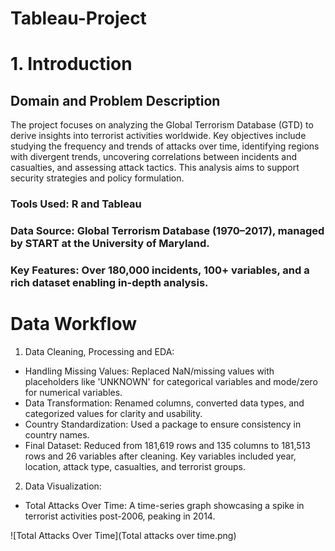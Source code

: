 # Tableau-Project

# 1. Introduction

## Domain and Problem Description
The project focuses on analyzing the Global Terrorism Database (GTD) to derive insights into terrorist activities worldwide. Key objectives include studying the frequency and trends of attacks over time, identifying regions with divergent trends, uncovering correlations between incidents and casualties, and assessing attack tactics. This analysis aims to support security strategies and policy formulation.

### Tools Used: R and Tableau
### Data Source: Global Terrorism Database (1970–2017), managed by START at the University of Maryland.
### Key Features: Over 180,000 incidents, 100+ variables, and a rich dataset enabling in-depth analysis.

# Data Workflow

1) Data Cleaning, Processing and EDA:
  - Handling Missing Values: Replaced NaN/missing values with placeholders like 'UNKNOWN' for categorical variables and mode/zero for numerical variables.
  - Data Transformation: Renamed columns, converted data types, and categorized values for clarity and usability.
  - Country Standardization: Used a package to ensure consistency in country names.
  - Final Dataset: Reduced from 181,619 rows and 135 columns to 181,513 rows and 26 variables after cleaning. Key variables included year, location, attack type, casualties, and terrorist groups.

2) Data Visualization:
  - Total Attacks Over Time: A time-series graph showcasing a spike in terrorist activities post-2006, peaking in 2014.

  ![Total Attacks Over Time](Total attacks over time.png)
